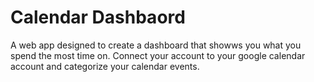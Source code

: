 # Calendar Dashbaord

A web app designed to create a dashboard that showws you what you spend the most time on. Connect your account to your google calendar account and categorize your calendar events.